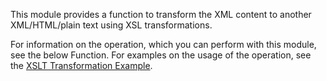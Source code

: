 This module provides a function to transform the XML content to another XML/HTML/plain text using XSL transformations.

For information on the operation, which you can perform with this module, see the below Function. For examples on the usage of the operation, see the [XSLT Transformation Example](https://ballerina.io/learn/by-example/xslt-transformation.html).